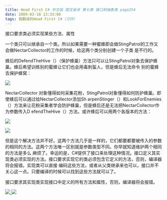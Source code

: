 ```yaml
---
title: Head First C# 中文版 图文皆译 第七章 接口和抽象类 page254
date: 2009-03-18 13:33:00
tags: 我翻译的Head First C#（习作）
---
```

接口要求类必须实现某些方法、属性

  

一个类只可以继承自一个类。所以如果需要一种蜜蜂即会做StingPatrol的工作又会做NectarCollector的工作的时候，给这两个类分别创建一个子类
是不行的。

  

蜂后的DefendTheHive（）（保护蜂巢）方法只可以让StingPatrol对象去保护蜂巢。蜂后希望训练别的蜜蜂让它们也会用毒刺蜇人，但是蜂后无法命令
别的蜜蜂去保护蜂窝：

  

![](https://p-blog.csdn.net/images/p_blog_csdn_net/cuipengfei1/EntryImages/20090318/2009-03-18_13-07-54.jpg)

NectarCollector  对象懂得如何采集花粉，StingPatrol对象懂得如何防护蜂巢。即使蜂后可以通过给NectarCollector添加Sh
arpenStinger（）和LookForEnemies（）方法来让花粉采集者学会防护蜂巢，但是蜂后还是无法把NectarCollector作为参数传入D
efendTheHive（）方法。或许蜂后可以用两个各版本的方法：

  

![](https://p-blog.csdn.net/images/p_blog_csdn_net/cuipengfei1/EntryImages/20090318/2009-03-18_13-12-51.jpg)

![](https://p-blog.csdn.net/images/p_blog_csdn_net/cuipengfei1/EntryImages/20090318/2009-03-18_13-19-44.jpg)

但是这个解决方法并不好。这两个方法几乎是一样的，它们都要都要被传入的参数的相同的方法。这两个方法唯一区别就是参数类型不同。你早就知道维护两个相同的方法是多么
麻烦了。幸运的是，C#提供了接口来处理这种情况。接口定义其实现类必须实现的方法。接口要求实现它的类必须包含它定义的方法，否则，编译器将会报错。实现类可以直接
编码这些方法，或者从父类继承来也可以，接口并不关心这一点。只要编译的时候可以找到这些方法就可以了。

接口要求其实现类实现接口中定义的所有方法和属性，否则，编译器将会报错。



[ ![](https://profile.csdnimg.cn/5/2/5/3_cuipengfei1)
![](https://g.csdnimg.cn/static/user-reg-year/1x/11.png)
](https://blog.csdn.net/cuipengfei1)





